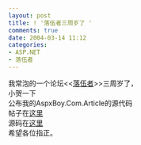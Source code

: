```yaml
---
layout: post
title: ! '落伍者三周岁了 '
comments: true
date: 2004-03-14 11:12
categories:
- ASP.NET
- 落伍者
---
```


<p>我常泡的一个论坛&lt;&lt;<a href="http://www.im286.com">落伍者</a>&gt;&gt;三周岁了，<br />小贺一下<br />公布我的AspxBoy.Com.Article的源代码<br />帖子在<a href="http://www.im286.com/viewthread.php?tid=445594">这里</a><br />源码在<a href="http://www.aspxboy.com/code/">这里</a><br />希望各位指正。<br /></p>				
